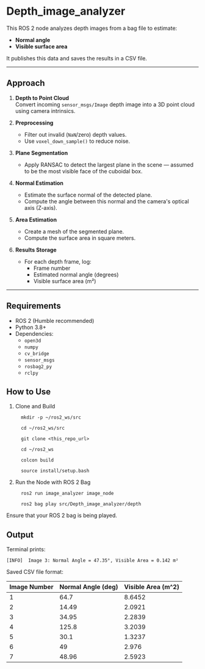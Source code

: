 # Depth_image_analyzer

This ROS 2 node analyzes depth images from a bag file to estimate:

- **Normal angle** 
- **Visible surface area** 

It publishes this data and saves the results in a CSV file.

---

## Approach

1. **Depth to Point Cloud**  
   Convert incoming `sensor_msgs/Image` depth image into a 3D point cloud using camera intrinsics.

2. **Preprocessing**  
   - Filter out invalid (`NaN`/zero) depth values.
   - Use `voxel_down_sample()` to reduce noise.
   

3. **Plane Segmentation**  
   - Apply RANSAC to detect the largest plane in the scene — assumed to be the most visible face of the cuboidal box.

4. **Normal Estimation**  
   - Estimate the surface normal of the detected plane.
   - Compute the angle between this normal and the camera's optical axis (Z-axis).

5. **Area Estimation**  
   - Create a mesh of the segmented plane.
   - Compute the surface area in square meters.

6. **Results Storage**  
   - For each depth frame, log:
     - Frame number
     - Estimated normal angle (degrees)
     - Visible surface area (m²)


---

## Requirements

- ROS 2 (Humble recommended)
- Python 3.8+
- Dependencies:
  - `open3d`
  - `numpy`
  - `cv_bridge`
  - `sensor_msgs`
  - `rosbag2_py`
  - `rclpy`


## How to Use

1. Clone and Build

         mkdir -p ~/ros2_ws/src

         cd ~/ros2_ws/src
         
         git clone <this_repo_url>
         
         cd ~/ros2_ws
         
         colcon build
         
         source install/setup.bash
	
2. Run the Node with ROS 2 Bag
 
         ros2 run image_analyzer image_node 
         
         ros2 bag play src/Depth_image_analyzer/depth
	
Ensure that your ROS 2 bag is being played.

## Output

Terminal prints:

	[INFO]  Image 3: Normal Angle = 47.35°, Visible Area = 0.142 m²
	
Saved CSV file format:

| Image Number | Normal Angle (deg) | Visible Area (m^2) |
| :----------- | :----------------- | :----------------- |
| 1            | 64.7               | 8.6452             |
| 2            | 14.49              | 2.0921             |
| 3            | 34.95              | 2.2839             |
| 4            | 125.8              | 3.2039             |
| 5            | 30.1               | 1.3237             |
| 6            | 49                 | 2.976              |
| 7            | 48.96              | 2.5923             |
   



